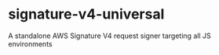 # signature-v4-universal

A standalone AWS Signature V4 request signer targeting all JS environments
